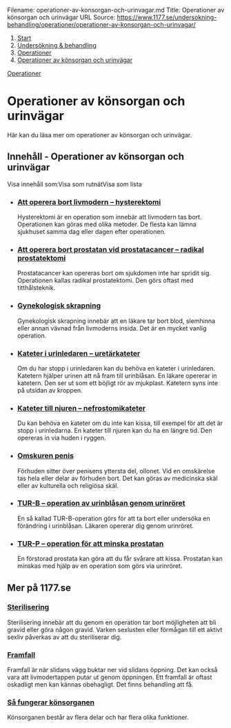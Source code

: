 Filename: operationer-av-konsorgan-och-urinvagar.md
Title: Operationer av könsorgan och urinvägar
URL Source: https://www.1177.se/undersokning-behandling/operationer/operationer-av-konsorgan-och-urinvagar/

1.  [Start](https://www.1177.se/)
2.  [Undersökning & behandling](https://www.1177.se/undersokning-behandling/)
3.  [Operationer](https://www.1177.se/undersokning-behandling/operationer/)
4.  [Operationer av könsorgan och urinvägar](https://www.1177.se/undersokning-behandling/operationer/operationer-av-konsorgan-och-urinvagar/)

[Operationer](https://www.1177.se/undersokning-behandling/operationer/)

Operationer av könsorgan och urinvägar
======================================

Här kan du läsa mer om operationer av könsorgan och urinvägar.

Innehåll - Operationer av könsorgan och urinvägar
-------------------------------------------------

Visa innehåll som:Visa som rutnätVisa som lista

*   ### [Att operera bort livmodern – hysterektomi](https://www.1177.se/undersokning-behandling/operationer/operationer-av-konsorgan-och-urinvagar/att-operera-bort-livmodern--hysterektomi/)
    
    Hysterektomi är en operation som innebär att livmodern tas bort. Operationen kan göras med olika metoder. De flesta kan lämna sjukhuset samma dag eller dagen efter operationen.
    
*   ### [Att operera bort prostatan vid prostatacancer – radikal prostatektomi](https://www.1177.se/undersokning-behandling/operationer/operationer-av-konsorgan-och-urinvagar/att-operera-bort-prostatan-vid-prostatacancer--radikal-prostatektomi/)
    
    Prostatacancer kan opereras bort om sjukdomen inte har spridit sig. Operationen kallas radikal prostatektomi. Den görs oftast med titthålsteknik.
    
*   ### [Gynekologisk skrapning](https://www.1177.se/undersokning-behandling/operationer/operationer-av-konsorgan-och-urinvagar/gynekologisk-skrapning/)
    
    Gynekologisk skrapning innebär att en läkare tar bort blod, slemhinna eller annan vävnad från livmoderns insida. Det är en mycket vanlig operation.
    
*   ### [Kateter i urinledaren – uretärkateter](https://www.1177.se/undersokning-behandling/operationer/operationer-av-konsorgan-och-urinvagar/kateter-i-urinledaren---uretarkateter/)
    
    Om du har stopp i urinledaren kan du behöva en kateter i urinledaren. Katetern hjälper urinen att nå fram till urinblåsan. En läkare opererar in katetern. Den ser ut som ett böjligt rör av mjukplast. Katetern syns inte på utsidan av kroppen.
    
*   ### [Kateter till njuren – nefrostomikateter](https://www.1177.se/undersokning-behandling/operationer/operationer-av-konsorgan-och-urinvagar/kateter-till-njuren--nefrostomikateter/)
    
    Du kan behöva en kateter om du inte kan kissa, till exempel för att det är stopp i urinledarna. En kateter till njuren kan du ha en längre tid. Den opereras in via huden i ryggen.
    
*   ### [Omskuren penis](https://www.1177.se/undersokning-behandling/operationer/operationer-av-konsorgan-och-urinvagar/omskuren-penis/)
    
    Förhuden sitter över penisens yttersta del, ollonet. Vid en omskärelse tas hela eller delar av förhuden bort. Det kan göras av medicinska skäl eller av kulturella och religiösa skäl.
    
*   ### [TUR-B – operation av urinblåsan genom urinröret](https://www.1177.se/undersokning-behandling/operationer/operationer-av-konsorgan-och-urinvagar/tur-b--operation-av-urinblasan-genom-urinroret/)
    
    En så kallad TUR-B-operation görs för att ta bort eller undersöka en förändring i urinblåsan. Läkaren opererar dig genom urinröret.
    
*   ### [TUR-P – operation för att minska prostatan](https://www.1177.se/undersokning-behandling/operationer/operationer-av-konsorgan-och-urinvagar/tur-p--operation-for-att-minska-prostatan/)
    
    En förstorad prostata kan göra att du får svårare att kissa. Prostatan kan minskas med hjälp av en operation som görs via urinröret.
    

Mer på 1177.se
--------------

### [Sterilisering](https://www.1177.se/liv--halsa/sexuell-halsa/skydd-mot-graviditet/sterilisering/)

Sterilisering innebär att du genom en operation tar bort möjligheten att bli gravid eller göra någon gravid. Varken sexlusten eller förmågan till ett aktivt sexliv påverkas av att du steriliserar dig.

### [Framfall](https://www.1177.se/sjukdomar--besvar/konsorgan/livmoder-och-aggstockar/framfall/)

Framfall är när slidans vägg buktar ner vid slidans öppning. Det kan också vara att livmodertappen putar ut genom öppningen. Ett framfall är oftast oskadligt men kan kännas obehagligt. Det finns behandling att få.

### [Så fungerar könsorganen](https://www.1177.se/liv--halsa/sa-fungerar-kroppen/sa-fungerar-konsorganen/)

Könsorganen består av flera delar och har flera olika funktioner.
